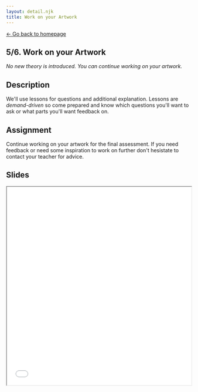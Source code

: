 ```yaml
---
layout: detail.njk
title: Work on your Artwork
---
```


<a href="{{ '/' | url }}" class="back">← Go back to homepage</a>

## 5/6. Work on your Artwork

_No new theory is introduced. You can continue working on your artwork._

## Description

We'll use lessons for questions and additional explanation. Lessons are _demand-driven_ so come prepared and know which questions you'll want to ask or what parts you'll want feedback on.

## Assignment

Continue working on your artwork for the final assessment. If you need feedback or need some inspiration to work on further don't hesistate to contact your teacher for advice.

## Slides 
<iframe src="/slides/lab-5.pdf" width="100%" height="540px"></iframe>
